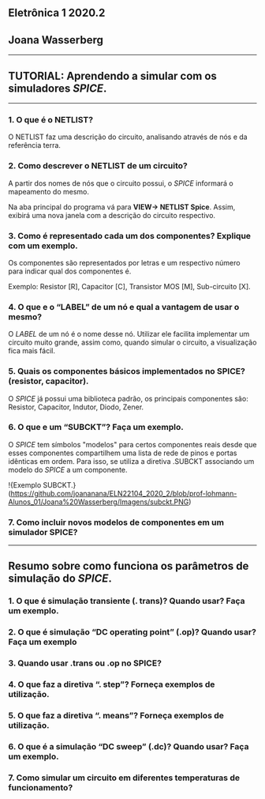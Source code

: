 ## Eletrônica 1 2020.2 
## Joana Wasserberg
---
## TUTORIAL: Aprendendo a simular com os simuladores *SPICE*.
-------------------------------------------------------------


### 1. O que é o NETLIST?
O NETLIST faz uma descrição do circuito, analisando através de nós e da referência terra. 

### 2. Como descrever o NETLIST de um circuito?
A partir dos nomes de nós que o circuito possui, o *SPICE* informará o mapeamento do mesmo.

Na aba principal do programa vá para **VIEW-> NETLIST Spice**. Assim, exibirá uma nova janela com a descrição do circuito respectivo.

### 3. Como é representado cada um dos componentes? Explique com um exemplo.
Os componentes são representados por letras e um respectivo número para indicar qual dos componentes é.

Exemplo: Resistor [R], Capacitor [C], Transistor MOS [M],     Sub-circuito [X].

### 4. O que e o “LABEL” de um nó e qual a vantagem de usar o mesmo?
O *LABEL* de um nó é o nome desse nó. Utilizar ele facilita implementar um circuito muito grande, assim como, quando simular o circuito, a visualização fica mais fácil.

### 5. Quais os componentes básicos implementados no SPICE? (resistor, capacitor).
O *SPICE* já possui uma biblioteca padrão, os principais componentes são: Resistor, Capacitor, Indutor, Diodo, Zener.

### 6. O que e um “SUBCKT”? Faça um exemplo.
O *SPICE* tem símbolos "modelos" para certos componentes reais desde que esses componentes compartilhem uma lista de rede de pinos e portas idênticas em ordem. Para isso, se utiliza a diretiva .SUBCKT associando um modelo do *SPICE* a um componente.

!{Exemplo SUBCKT.}(https://github.com/joananana/ELN22104_2020_2/blob/prof-lohmann-Alunos_01/Joana%20Wasserberg/Imagens/subckt.PNG)


### 7. Como incluir novos modelos de componentes em um simulador SPICE?

---
## Resumo sobre como funciona os parâmetros de simulação do *SPICE*.
### 1. O que é simulação transiente (. trans)? Quando usar? Faça um exemplo.
### 2. O que é simulação “DC operating point” (.op)? Quando usar? Faça um exemplo
### 3. Quando usar .trans ou .op no SPICE?
### 4. O que faz a diretiva “. step”? Forneça exemplos de utilização.
### 5. O que faz a diretiva “. means”? Forneça exemplos de utilização.
### 6. O que é a simulação “DC sweep” (.dc)? Quando usar? Faça um exemplo.
### 7. Como simular um circuito em diferentes temperaturas de funcionamento?
